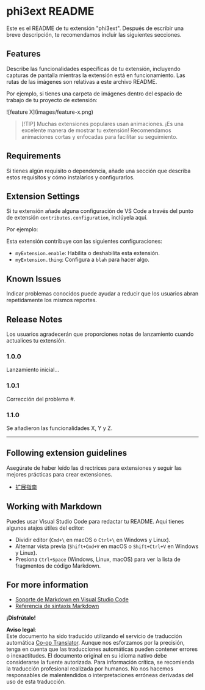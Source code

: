 <!--
CO_OP_TRANSLATOR_METADATA:
{
  "original_hash": "be0b2937160c486180ded27e4f14adeb",
  "translation_date": "2025-07-16T16:32:52+00:00",
  "source_file": "code/07.Lab/01/AIPC/extensions/phi3ext/README.md",
  "language_code": "es"
}
-->
# phi3ext README

Este es el README de tu extensión "phi3ext". Después de escribir una breve descripción, te recomendamos incluir las siguientes secciones.

## Features

Describe las funcionalidades específicas de tu extensión, incluyendo capturas de pantalla mientras la extensión está en funcionamiento. Las rutas de las imágenes son relativas a este archivo README.

Por ejemplo, si tienes una carpeta de imágenes dentro del espacio de trabajo de tu proyecto de extensión:

\!\[feature X\]\(images/feature-x.png\)

> [!TIP] Muchas extensiones populares usan animaciones. ¡Es una excelente manera de mostrar tu extensión! Recomendamos animaciones cortas y enfocadas para facilitar su seguimiento.

## Requirements

Si tienes algún requisito o dependencia, añade una sección que describa estos requisitos y cómo instalarlos y configurarlos.

## Extension Settings

Si tu extensión añade alguna configuración de VS Code a través del punto de extensión `contributes.configuration`, inclúyela aquí.

Por ejemplo:

Esta extensión contribuye con las siguientes configuraciones:

* `myExtension.enable`: Habilita o deshabilita esta extensión.
* `myExtension.thing`: Configura a `blah` para hacer algo.

## Known Issues

Indicar problemas conocidos puede ayudar a reducir que los usuarios abran repetidamente los mismos reportes.

## Release Notes

Los usuarios agradecerán que proporciones notas de lanzamiento cuando actualices tu extensión.

### 1.0.0

Lanzamiento inicial...

### 1.0.1

Corrección del problema #.

### 1.1.0

Se añadieron las funcionalidades X, Y y Z.

---

## Following extension guidelines

Asegúrate de haber leído las directrices para extensiones y seguir las mejores prácticas para crear extensiones.

* [扩展指南](https://code.visualstudio.com/api/references/extension-guidelines?WT.mc_id=aiml-137032-kinfeylo)

## Working with Markdown

Puedes usar Visual Studio Code para redactar tu README. Aquí tienes algunos atajos útiles del editor:

* Dividir editor (`Cmd+\` en macOS o `Ctrl+\` en Windows y Linux).
* Alternar vista previa (`Shift+Cmd+V` en macOS o `Shift+Ctrl+V` en Windows y Linux).
* Presiona `Ctrl+Space` (Windows, Linux, macOS) para ver la lista de fragmentos de código Markdown.

## For more information

* [Soporte de Markdown en Visual Studio Code](http://code.visualstudio.com/docs/languages/markdown?WT.mc_id=aiml-137032-kinfeylo)
* [Referencia de sintaxis Markdown](https://help.github.com/articles/markdown-basics/)

**¡Disfrútalo!**

**Aviso legal**:  
Este documento ha sido traducido utilizando el servicio de traducción automática [Co-op Translator](https://github.com/Azure/co-op-translator). Aunque nos esforzamos por la precisión, tenga en cuenta que las traducciones automáticas pueden contener errores o inexactitudes. El documento original en su idioma nativo debe considerarse la fuente autorizada. Para información crítica, se recomienda la traducción profesional realizada por humanos. No nos hacemos responsables de malentendidos o interpretaciones erróneas derivadas del uso de esta traducción.